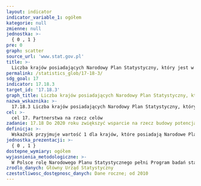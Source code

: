 ```yaml
---
layout: indicator
indicator_variable_1: ogółem
kategorie: null
zmienne: null
jednostka: >-
  { 0 , 1 }
pre: 0
graph: scatter
source_url: 'www.stat.gov.pl'
title: >-
  Liczba krajów posiadających Narodowy Plan Statystyczny, który jest w pełni finansowany i realizowany, wg źródeł finansowania
permalink: /statistics_glob/17-18-3/
sdg_goal: 17
indicator: 17.18.3
target_id: '17.18.3'
graph_title: Liczba krajów posiadających Narodowy Plan Statystyczny, który jest w pełni finansowany i realizowany, wg źródeł finansowania
nazwa_wskaznika: >-
  17.18.3 Liczba krajów posiadających Narodowy Plan Statystyczny, który jest w pełni finansowany i realizowany, wg źródeł finansowania
cel: >-
  cel 17. Partnerstwa na rzecz celów
zadanie: 17.18 Do 2020 roku zwiększyć wsparcie na rzecz budowy potencjału w państwach rozwijających się, w tym państwach najsłabiej rozwiniętych i rozwijających się małych państwach wyspiarskich, aby znacząco zwiększyć dostęp do aktualnych, rzetelnych i wysokiej jakości danych zdezagregowanych według dochodu, płci, wieku, rasy, pochodzenia etnicznego, statusu migracyjnego, niepełnosprawności, położenia geograficznego i innych cech dostosowanych do kontekstu narodowego
definicja: >-
  Wskaźnik przyjmuje wartość 1 dla krajów, które posiadają Narodowe Plany Statystyczne.
jednostka_prezentacji: >-
  { 0 , 1 }
dostepne_wymiary: ogółem
wyjasnienia_metodologiczne: >-
  W Polsce rolę Narodowego Planu Statystycznego pełni Program badań statystycznych statystyki publicznej. Program badań statystycznych statystyki publicznej (PBSSP) to dokoment, która ustala aktualny, przedmiotowy i podmiotowy zakres badań statystycznych oraz związanych z nimi obowiązków. PBSSP ustalany jest corocznie przez Radę Ministrów w drodze rozporządzenia. Rada Statystyczna określa projekt PBSSP na każdy kolejny rok na podstawie propozycji przygotowanej przez Prezesa Głównego Urzędu Statystycznego.
zrodlo_danych: Główny Urząd Statystyczny
czestotliwosc_dostępnosc_danych: Dane roczne; od 2010
---
```

